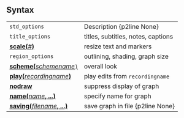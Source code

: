 ## Syntax

|                                                                                                                                                                                        |                                    |
|----------------------------------------------------------------------------------------------------------------------------------------------------------------------------------------|------------------------------------|
| `std_options`                                                                                                                                                                          | Description {p2line None}          |
| `title_options`                                                                                                                                                                        | titles, subtitles, notes, captions |
| [<strong>scale(</strong><var class="command">#</var><strong>)</strong>](http://www.stata.com/help.cgi?scale_option)                                         | resize text and markers            |
| `region_options`                                                                                                                                                                       | outlining, shading, graph size     |
| [<strong>scheme(</strong><var class="command">schemename</var><code class="command">)</code><strong></strong>](http://www.stata.com/help.cgi?scheme_option) | overall look                       |
| [<strong>play(</strong><var class="command">recordingname</var><strong>)</strong>](http://www.stata.com/help.cgi?play_option)                               | play edits from `recordingname`    |
| [<strong>nodraw</strong>](http://www.stata.com/help.cgi?nodraw_option)                                                                                      | suppress display of graph          |
| [<strong>name(</strong><var class="command">name</var><strong>, ...)</strong>](http://www.stata.com/help.cgi?name_option)                                   | specify name for graph             |
| [<strong>saving(</strong><var class="command">filename</var><strong>, ...)</strong>](http://www.stata.com/help.cgi?saving_option)                           | save graph in file {p2line None}   |

